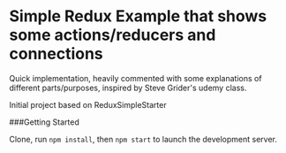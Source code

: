 # Simple Redux Example that shows some actions/reducers and connections

Quick implementation, heavily commented with some explanations of different parts/purposes, inspired by Steve Grider's udemy class.

Initial project based on ReduxSimpleStarter

###Getting Started

Clone, run ```npm install```, then ```npm start``` to launch the development server.
